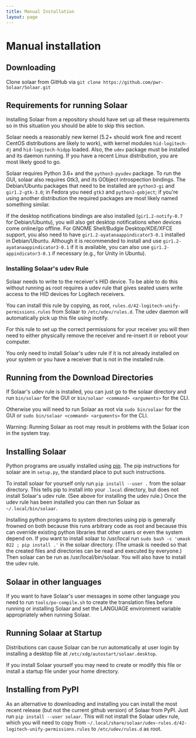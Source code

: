 ```yaml
---
title: Manual Installation
layout: page
---
```


# Manual installation


## Downloading

Clone solaar from GitHub via `git clone https://github.com/pwr-Solaar/Solaar.git`


## Requirements for running Solaar

Installing Solaar from a repository should have set up all these requirements
so in this situation you should be able to skip this section.

Solaar needs a reasonably new kernel (5.2+ should work fine and recent CentOS distributions are likely to work),
with kernel modules `hid-logitech-dj`
and `hid-logitech-hidpp` loaded.   Also, the `udev` package must be installed
and its daemon running.  If you have a recent Linux distribution, you are
most likely good to go.

Solaar requires Python 3.6+
and the `python3-pyudev` package.
To run the GUI, solaar also requires Gtk3, and its GObject
introspection bindings.
The Debian/Ubuntu packages that need to be installed are
`python3-gi` and `gir1.2-gtk-3.0`;
in Fedora you need  `gtk3` and `python3-gobject`;
if you're using another
distribution the required packages are most likely named something similar.

If the desktop notifications bindings are also installed
(`gir1.2-notify-0.7` for Debian/Ubuntu),
you will also get desktop notifications when devices come online/go offline.
For GNOME Shell/Budgie Desktop/KDE/XFCE support, you also need to have
`gir1.2-ayatanaappindicator3-0.1` installed in Debian/Ubuntu. Although it is
recommended to install and use `gir1.2-ayatanaappindicator3-0.1` if it is
available, you can also use `gir1.2-appindicator3-0.1` if necessary (e.g.,
for Unity in Ubuntu).


### Installing Solaar's udev Rule

Solaar needs to write to the receiver's HID device.
To be able to do this without running as root requires a udev rule
that gives seated users write access to the HID devices for Logitech receivers.

You can install this rule by copying, as root,
`rules.d/42-logitech-unify-permissions.rules` from Solaar to
`/etc/udev/rules.d`.
The udev daemon will automatically pick up this file using inotify.

For this rule to set up the correct permissions for your receiver
you will then need to either physically remove the receiver and
re-insert it or reboot your computer.

You only need to install Solaar's udev rule if it is not already installed
on your system or you have a receiver that is not in the installed rule.


## Running from the Download Directories

If Solaar's udev rule is installed,
you can just go to the solaar directory and run `bin/solaar` for the GUI
or `bin/solaar <command> <arguments>` for the CLI.

Otherwise you will need to run Solaar as root via
`sudo bin/solaar` for the GUI
or `sudo bin/solaar <command> <arguments>` for the CLI.

Warning:  Running Solaar as root may result in problems with the Solaar icon in the system tray.


## Installing Solaar

Python programs are usually installed using [pip][pip].
The pip instructions for solaar are in `setup.py`, the standard place to put such instructions.

To install solaar for yourself only run `pip install --user .` from the solaar directory.
This tells pip to install into your `.local` directory, but does not install Solaar's udev rule.
(See above for installing the udev rule.)
Once the udev rule has been installed you can then run Solaar as `~/.local/bin/solaar`.

Installing python programs to system directories using pip is generally frowned on both
because this runs arbitrary code as root and because this can override existing python libraries
that other users or even the system depend on.  If you want to install solaar to /usr/local run
`sudo bash -c 'umask 022 ; pip install .'` in the solaar directory.
(The umask is needed so that the created files and directories can be read and executed by everyone.)
Then solaar can be run as /usr/local/bin/solaar.
You will also have to install the udev rule.

[pip]: https://en.wikipedia.org/wiki/Pip_(package_manager)


## Solaar in other languages

If you want to have Solaar's user messages in some other language you need to run
`tools/po-compile.sh` to create the translation files before running or installing Solaar
and set the LANGUAGE environment variable appropriately when running Solaar.


## Running Solaar at Startup

Distributions can cause Solaar can be run automatically at user login by installing a desktop file at
`/etc/xdg/autostart/solaar.desktop`.

If you install Solaar yourself you may need to create or modify this file or install a startup file under your home directory.


## Installing from PyPI

As an alternative to downloading and installing you can install the most recent release
(but not the current github version) of Solaar from PyPI.
Just run `pip install --user solaar`.
This will not install the Solaar udev rule, which you will need to copy from
`~/.local/share/solaar/udev-rules.d/42-logitech-unify-permissions.rules`
to `/etc/udev/rules.d` as root.
